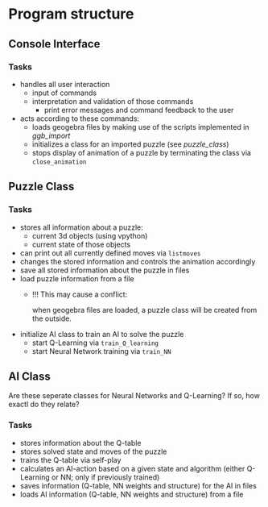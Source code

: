 # Program structure

## Console Interface
### Tasks
- handles all user interaction
  - input of commands
  - interpretation and validation of those commands
    - print error messages and command feedback to the user
- acts according to these commands:
  - loads geogebra files by making use of the scripts implemented in *ggb_import*
  - initializes a class for an imported puzzle (see *puzzle_class*)
  - stops display of animation of a puzzle by terminating the class via `close_animation`

## Puzzle Class
### Tasks
- stores all information about a puzzle:
  - current 3d objects (using vpython)
  - current state of those objects
- can print out all currently defined moves via `listmoves`
- changes the stored information and controls the animation accordingly
- save all stored information about the puzzle in files
- load puzzle information from a file
  - !!! This may cause a conflict:

    when geogebra files are loaded, a puzzle class will be created from the outside.
- initialize AI class to train an AI to solve the puzzle
  - start Q-Learning via `train_Q_learning`
  - start Neural Network training via `train_NN`

## AI Class
Are these seperate classes for Neural Networks and Q-Learning? If so, how exactl do they relate?

### Tasks
- stores information about the Q-table
- stores solved state and moves of the puzzle
- trains the Q-table via self-play
- calculates an AI-action based on a given state and algorithm (either Q-Learning or NN; only if previously trained)
- saves information (Q-table, NN weights and structure) for the AI in files
- loads AI information (Q-table, NN weights and structure) from a file